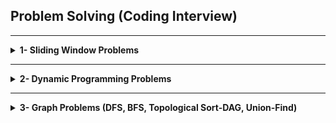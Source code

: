 ## Problem Solving (Coding Interview)

---

<details>
<summary><strong>1- Sliding Window Problems</strong></summary>

Sliding window problems involve solving problems by maintaining a "window" of elements within the input (like an array or string) and sliding it over the input to find the solution efficiently.

#### 1.1- Fixed Length Window Problems
Content here.

#### 1.2- Minimum Length Window Problems
Content here.

#### 1.3- Maximum Length Window Problems
Content here.

</details>

---

<details>
<summary><strong>2- Dynamic Programming Problems</strong></summary>

Dynamic Programming (DP) is an optimization technique used to solve problems by breaking them into smaller overlapping subproblems and solving each subproblem only once, storing its results.

Content here.

</details>

---

<details>
<summary><strong>3- Graph Problems (DFS, BFS, Topological Sort-DAG, Union-Find)</strong></summary>

Graph problems involve understanding and solving tasks that can be represented as a network of nodes and edges.

#### Algorithms Used in Graph Problems
1. **Depth-First Search (DFS)**: Explores as far as possible along each branch before backtracking.
   - [Explanation Video Link Placeholder]
2. **Breadth-First Search (BFS)**: Explores all neighbors of a node level by level.
   - [Explanation Video Link Placeholder]
3. **Topological Sort (Directed Acyclic Graph - DAG)**: Linear ordering of vertices such that for every directed edge `u -> v`, `u` comes before `v`.
   - [Explanation Video Link Placeholder]
4. **Union-Find (Disjoint Set Union)**: Efficiently tracks connected components and detects cycles in undirected graphs.
   - [Explanation Video Link Placeholder]

#### 3.1- Connected Nodes (Pointers) Problems
In these problems, the nodes are connected using explicit pointers. The goal is to explore and clone, connect, or find relationships between the nodes.
- **Leetcode: 133. Clone Graph**: (Medium)

#### 3.2- Grid Problems
These problems involve grids, where each cell can be treated as a graph node connected to its neighbors.

##### 3.2.1- Grid Problems (Try All Nodes)
- **Leetcode: 79. Word Search**: (Medium)
- **Leetcode: 200. Number of Islands**:  (Medium)

##### 3.2.2- Grid Problems (Simultaneous Start)
- **Leetcode: 286. Walls and Gates**: (Medium)
- **Leetcode: 994. Rotting Oranges**:  (Medium)

#### 3.3- Word Problems (Need to Construct Graph from the Problem Statement)
These problems require constructing a graph from the given data before applying algorithms.

##### 3.3.1- Word Problems - Topological Sort (DAG)
These problems typically involve tasks that depend on one another, making topological sorting essential.
- **Leetcode: 207. Course Schedule**: (Medium)  
- **Leetcode: 269. Alien Dictionary**: (Hard)

</details>
